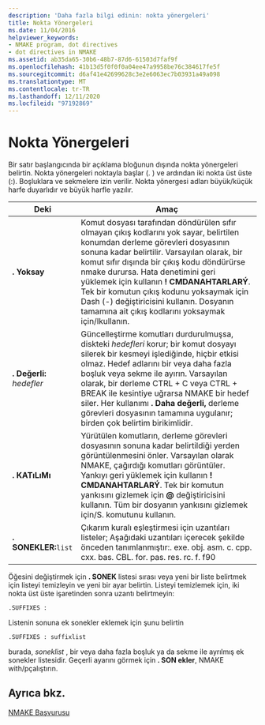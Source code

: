 ```yaml
---
description: 'Daha fazla bilgi edinin: nokta yönergeleri'
title: Nokta Yönergeleri
ms.date: 11/04/2016
helpviewer_keywords:
- NMAKE program, dot directives
- dot directives in NMAKE
ms.assetid: ab35da65-30b6-48b7-87d6-61503d7faf9f
ms.openlocfilehash: 41b13d5f0f0f0a04ee47a9958be76c384617fe5f
ms.sourcegitcommit: d6af41e42699628c3e2e6063ec7b03931a49a098
ms.translationtype: MT
ms.contentlocale: tr-TR
ms.lasthandoff: 12/11/2020
ms.locfileid: "97192869"
---
```

# <a name="dot-directives"></a>Nokta Yönergeleri

Bir satır başlangıcında bir açıklama bloğunun dışında nokta yönergeleri belirtin. Nokta yönergeleri noktayla başlar (. ) ve ardından iki nokta üst üste (:). Boşluklara ve sekmelere izin verilir. Nokta yönergesi adları büyük/küçük harfe duyarlıdır ve büyük harfle yazılır.

|Deki|Amaç|
|---------------|-------------|
|**. Yoksay**|Komut dosyası tarafından döndürülen sıfır olmayan çıkış kodlarını yok sayar, belirtilen konumdan derleme görevleri dosyasının sonuna kadar belirtilir. Varsayılan olarak, bir komut sıfır dışında bir çıkış kodu döndürürse nmake durursa. Hata denetimini geri yüklemek için kullanın **! CMDANAHTARLARÝ**. Tek bir komutun çıkış kodunu yoksaymak için Dash (-) değiştiricisini kullanın. Dosyanın tamamına ait çıkış kodlarını yoksaymak için/Ikullanın.|
|**. Değerli:** *hedefler*|Güncelleştirme komutları durdurulmuşsa, diskteki *hedefleri* korur; bir komut dosyayı silerek bir kesmeyi işlediğinde, hiçbir etkisi olmaz. Hedef adlarını bir veya daha fazla boşluk veya sekme ile ayırın. Varsayılan olarak, bir derleme CTRL + C veya CTRL + BREAK ile kesintiye uğrarsa NMAKE bir hedef siler. Her kullanımı **. Daha değerli,** derleme görevleri dosyasının tamamına uygulanır; birden çok belirtim birikimlidir.|
|**. KATıLıMı**|Yürütülen komutların, derleme görevleri dosyasının sonuna kadar belirtildiği yerden görüntülenmesini önler. Varsayılan olarak NMAKE, çağırdığı komutları görüntüler. Yankıyı geri yüklemek için kullanın **! CMDANAHTARLARÝ**. Tek bir komutun yankısını gizlemek için **@** değiştiricisini kullanın. Tüm bir dosyanın yankısını gizlemek için/S. komutunu kullanın.|
|**. SONEKLER:**`list`|Çıkarım kuralı eşleştirmesi için uzantıları listeler; Aşağıdaki uzantıları içerecek şekilde önceden tanımlanmıştır:. exe. obj. asm. c. cpp. cxx. bas. CBL. for. pas. res. rc. f. f90|

Öğesini değiştirmek için **. SONEK** listesi sırası veya yeni bir liste belirtmek için listeyi temizleyin ve yeni bir ayar belirtin. Listeyi temizlemek için, iki nokta üst üste işaretinden sonra uzantı belirtmeyin:

```
.SUFFIXES :
```

Listenin sonuna ek sonekler eklemek için şunu belirtin

```
.SUFFIXES : suffixlist
```

burada, *soneklist* , bir veya daha fazla boşluk ya da sekme ile ayrılmış ek sonekler listesidir. Geçerli ayarını görmek için **. SON ekler**, NMAKE with/pçalıştırın.

## <a name="see-also"></a>Ayrıca bkz.

[NMAKE Başvurusu](nmake-reference.md)
